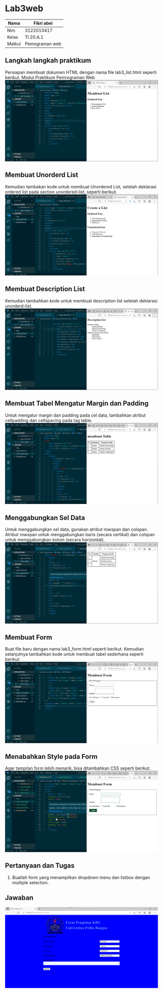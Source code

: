 # Lab3web

| Nama        | Fikri abei     |
|------------ | -------------- |
| Nim         | 3122010417     |
| Kelas       | TI.20.A.1      |
| Matkul      | Pemograman web |

## Langkah langkah praktikum
Persiapan membuat dokumen HTML dengan nama file lab3_list.html seperti berikut.
Modul Praktikum Pemrograman Web
![Lab3web](img/Membuat%20lis.png)

## Membuat Unorderd List
Kemudian tambakan kode untuk membuat Unordered List, setelah deklarasi ordered list pada
section unordered-list, seperti berikut.
![Lab3web](img/Membuat%20lis%202.png)

## Membuat Description List
Kemudian tambahkan kode untuk membuat description list setelah deklarasi unorderd-list.
![Lab3web](img/Membuat%20lis3.png)

## Membuat Tabel Mengatur Margin dan Padding
Untuk mengatur margin dan padding pada cel data, tambahkan atribut cellpadding dan
cellspacing pada tag table.
![Lab3web](img/tabel1.png)

## Menggabungkan Sel Data
Untuk menggabungkan sel data, gunakan atribut rowspan dan colspan. Atribut rowspan untuk
menggabungkan baris (secara vertikal) dan colspan untuk menggabungkan kolom (secara
horizontal).
![Lab3web](img/tabel2.png)

## Membuat Form
Buat file baru dengan nama lab3_form.html seperti berikut.
Kemudian selanjutnya tambahkan kode untuk membuat tabel sederhana seperti berikut:
![Lab3web](img/From1.png)

## Menabahkan Style pada Form
Agar tampilan form lebih menarik, bisa ditambahkan CSS seperti berikut.
![Lab3web](img/From2.png)

## Pertanyaan dan Tugas
1. Buatlah form yang menampilkan dropdown menu dan listbox dengan multiple selection.

## Jawaban
![Lab3web](img/Logo%20upb.png)